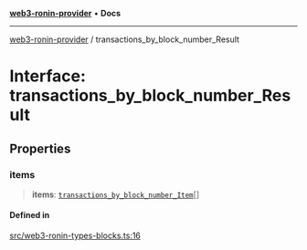 [**web3-ronin-provider**](../README.md) • **Docs**

***

[web3-ronin-provider](../globals.md) / transactions\_by\_block\_number\_Result

# Interface: transactions\_by\_block\_number\_Result

## Properties

### items

> **items**: [`transactions_by_block_number_Item`](transactions_by_block_number_Item.md)[]

#### Defined in

[src/web3-ronin-types-blocks.ts:16](https://github.com/chuacw/web3-ronin-provider/blob/7251b9677bbb79d30e6a4204bfabcc38fab6aa15/src/web3-ronin-types-blocks.ts#L16)

